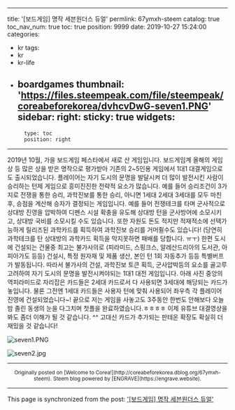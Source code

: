 
---
title: '[보드게임] 명작 세븐원더스 듀얼'
permlink: 67ymxh-steem
catalog: true
toc_nav_num: true
toc: true
position: 9999
date: 2019-10-27 15:24:00
categories:
- kr
tags:
- kr
- kr-life
- boardgames
thumbnail: 'https://files.steempeak.com/file/steempeak/coreabeforekorea/dvhcvDwG-seven1.PNG'
sidebar:
    right:
        sticky: true
widgets:
    -
        type: toc
        position: right
---


2019년 10월, 가을 보드게임 페스타에서 새로 산 게임입니다. 
보드게임계 올해의 게임상 등 많은 상을 받은 명작으로 평가받아 기존의 2~5인용 게임에서 1대1 대결게임으로도 출시되었습니다. 플레이어는 자기 도시의 문명을 발달시켜 더 많이 발전시킨 사람이 승리하는 턴제 게임으로 흥미진진한 전략적 요소가 많습니다. 예를 들어 승리조건이 3가지로 전쟁을 통한 승리, 과학진보를 통한 승리, 아니면 1세대 2세대 3세대를 모두 마친후, 승점을 계산해 승자가 결정되는 게임입니다. 예를 들어 전쟁테크를 타며 군사적으로 상대방 진영을 압박하여 디펜스 시설 확충을 유도해 상대방 턴을 군사방어에 소모시키고, 상대방 국비를 소모시킬 수도 있습니다. 또한 자원도 돈도 적지만 적재적소에 선택가능하게 릴리즈된 과학카드를 획득하여 과학진보 승리를 거머쥘수도 있습니다! (당연히 과학테크를 탄 상대방의 과학카드 획득을 막지못하면 패배를 당합니다. ㅠㅜ) 한편 도시에 건설되는 건물중 최고는 불가사의로 (피라미드, 스핑크스, 알레산드리아의 도서관, 아피아가도 등등) 건설시, 특정 원자재 및 제품 생산, 본인 턴 1회 자동추가 등등 특별버프가 발동됩니다. 따라서 불가사의 건설, 과학진보 토큰 획득, 군사압박등의 요소를 골고루 고려하여 자기 도시의 문명을 발전시켜야되는 1대1 대전 게임입니다. 아래 사진 중앙의 역피라미드로 자리잡은 카드들은 2세대 카드로서 다 사용되면 3세대에 해당되는 카드가 놓입니다. 물론 그전엔 1세대 카드들은 사용자 턴에 맞춰 사용되어 좌우측 각 플레이어 진영에 건설되었습니다~!
끝으로 저는 게임을 사놓고도 3주동안 한번도 안해보다 오늘밤 졸린 동생의 눈을 다그치며 첫플을 완료하였습니다.ㅎㅎㅎㅎ 이제 유튜브 대결영상을 봐도 좀더 이해가 될 것 같습니다. ^^ 고대신 카드가 추가되는 판테온 확장도 확실히 더 재밌을 것 같습니다! 

![seven1.PNG](https://files.steempeak.com/file/steempeak/coreabeforekorea/dvhcvDwG-seven1.PNG)

![seven2.jpg](https://files.steempeak.com/file/steempeak/coreabeforekorea/2Vv9bYwY-seven2.jpg)

***
<center><sup>Originally posted on [Welcome to Corea!](http://coreabeforekorea.dblog.org/67ymxh-steem). Steem blog powered by [ENGRAVE](https://engrave.website).</sup></center>

- - -

This page is synchronized from the post: ['[보드게임] 명작 세븐원더스 듀얼'](https://steemit.com/@coreabeforekorea/67ymxh-steem)
